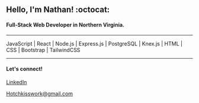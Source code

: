 ## **Hello, I'm Nathan!** :octocat:

#### Full-Stack Web Developer in Northern Virginia.

---

JavaScript | React | Node.js | Express.js | PostgreSQL | Knex.js | HTML | CSS | Bootstrap | TailwindCSS

---

#### Let's connect!

[LinkedIn](https://www.linkedin.com/in/nathanielhotchkiss/)
&nbsp;

Hotchkisswork@gmail.com
&nbsp;
